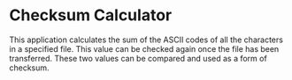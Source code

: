 # Checksum Calculator



This application calculates the sum of the ASCII codes of all the characters in a specified file. This value can be checked again once the file has been transferred. These two values can be compared and used as a form of checksum.